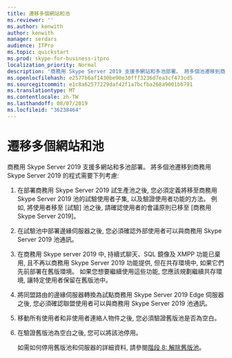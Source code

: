 ```yaml
---
title: 遷移多個網站和池
ms.reviewer: ''
ms.author: kenwith
author: kenwith
manager: serdars
audience: ITPro
ms.topic: quickstart
ms.prod: skype-for-business-itpro
localization_priority: Normal
description: '商務用 Skype Server 2019 支援多網站和多池部署。 將多個池遷移到商務用 Skype Server 2019 的程式需要下列考慮:'
ms.openlocfilehash: e2577b6af1430be90e30fff3236d7ea3cf473cd5
ms.sourcegitcommit: e1c8a62577229daf42f1a7bcfba268a9001bb791
ms.translationtype: MT
ms.contentlocale: zh-TW
ms.lasthandoff: 08/07/2019
ms.locfileid: "36238464"
---
```

# <a name="migrating-multiple-sites-and-pools"></a>遷移多個網站和池

商務用 Skype Server 2019 支援多網站和多池部署。 將多個池遷移到商務用 Skype Server 2019 的程式需要下列考慮: 
  
1. 在部署商務用 Skype Server 2019 試生產池之後, 您必須定義將移至商務用 Skype Server 2019 池的試驗使用者子集, 以及驗證使用者功能的方法。 例如, 將使用者移至 [試驗] 池之後, 請確認使用者的會議原則已移至 [商務用 Skype Server 2019]。 
    
2. 在試驗池中部署邊緣伺服器之後, 您必須確認外部使用者可以與商務用 Skype Server 2019 池通訊。

3. 在商務用 Skype server 2019 中, 持續式聊天、SQL 鏡像及 XMPP 功能已棄用, 且不再以商務用 Skype Server 2019 功能提供, 但在共存環境中, 如果它們先前部署在舊版環境。 如果您想要繼續使用這些功能, 您應該規劃繼續共存環境, 讓特定使用者保留在舊版池中。
    
4. 將同盟路由的邊緣伺服器轉換為試點商務用 Skype Server 2019 Edge 伺服器之後, 您必須確認聯盟使用者可以與商務用 Skype Server 2019 池通訊。
    
5. 移動所有使用者和非使用者連絡人物件之後, 您必須驗證舊版池是否為空白。
    
6. 在驗證舊版池為空白之後, 您可以將該池停用。 
    
    如需如何停用舊版池和伺服器的詳細資料, 請參閱[階段 8: 解除舊版池](phase-8-decommission-legacy-pools.md)。
    

